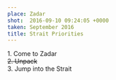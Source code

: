 ```yaml
---
place: Zadar
shot:  2016-09-10 09:24:05 +0000
taken: September 2016
title: Strait Priorities
---
```


<p>1. Come to Zadar<br /><del>2. Unpack</del><br />3. Jump into the Strait</p>
